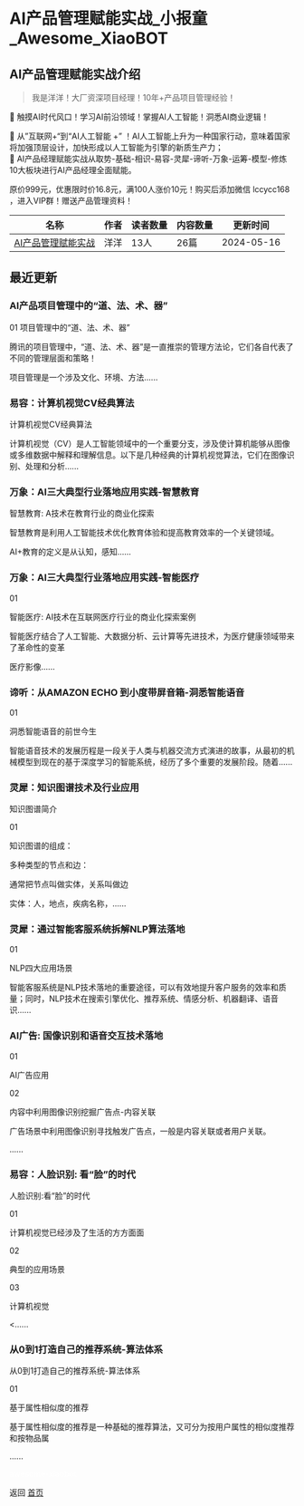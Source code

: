 # AI产品管理赋能实战_小报童_Awesome_XiaoBOT

## AI产品管理赋能实战介绍
> 我是洋洋！大厂资深项目经理！10年+产品项目管理经验！    
    
🌟 触摸AI时代风口！学习AI前沿领域！掌握AI人工智能！洞悉AI商业逻辑！    
    
🌟 从”互联网+“到“AI人工智能 +” ！AI人工智能上升为一种国家行动，意味着国家将加强顶层设计，加快形成以人工智能为引擎的新质生产力；    
🌟 AI产品经理赋能实战从取势-基础-相识-易容-灵犀-谛听-万象-运筹-模型-修炼10大板块进行AI产品经理全面赋能。    
    
原价999元，优惠限时价16.8元，满100人涨价10元！购买后添加微信 lccycc168 ，进入VIP群！赠送产品管理资料！  
  


|名称|作者|读者数量|内容数量|更新时间|
|---|---|---|---|---|
|[AI产品管理赋能实战](https://xiaobot.net/p/alccycc168?refer=9c3f1c95-a052-465a-9902-f6d75080262a)|洋洋|13人|26篇|2024-05-16|

## 最近更新
### AI产品项目管理中的“道、法、术、器”

01 项目管理中的“道、法、术、器”

腾讯的项目管理中，“道、法、术、器”是一直推崇的管理方法论，它们各自代表了不同的管理层面和策略！

项目管理是一个涉及文化、环境、方法......

### 易容：计算机视觉CV经典算法

计算机视觉CV经典算法

计算机视觉（CV）是人工智能领域中的一个重要分支，涉及使计算机能够从图像或多维数据中解释和理解信息。以下是几种经典的计算机视觉算法，它们在图像识别、处理和分析......

### 万象：AI三大典型行业落地应用实践-智慧教育

智慧教育: A技术在教育行业的商业化探索

智慧教育是利用人工智能技术优化教育体验和提高教育效率的一个关键领域。

AI+教育的定义是从认知，感知......

### 万象：AI三大典型行业落地应用实践-智能医疗

01

智能医疗: AI技术在互联网医疗行业的商业化探索案例

智能医疗结合了人工智能、大数据分析、云计算等先进技术，为医疗健康领域带来了革命性的变革

医疗影像......

### 谛听：从AMAZON ECHO 到小度带屏音箱-洞悉智能语音

01

洞悉智能语音的前世今生

智能语音技术的发展历程是一段关于人类与机器交流方式演进的故事，从最初的机械模型到现在的基于深度学习的智能系统，经历了多个重要的发展阶段。随着......

### 灵犀：知识图谱技术及行业应用

知识图谱简介

01

知识图谱的组成：

多种类型的节点和边：

通常把节点叫做实体，关系叫做边

实体：人，地点，疾病名称，......

### 灵犀：通过智能客服系统拆解NLP算法落地

01

NLP四大应用场景

智能客服系统是NLP技术落地的重要途径，可以有效地提升客户服务的效率和质量；同时，NLP技术在搜索引擎优化、推荐系统、情感分析、机器翻译、语音识......

### Al广告: 国像识别和语音交互技术落地

01

AI广告应用

02

内容中利用图像识别挖掘广告点-内容关联

广告场景中利用图像识别寻找触发广告点，一般是内容关联或者用户关联。

......

### 易容：人脸识别: 看“脸”的时代

人脸识别:看“脸”的时代

01

计算机视觉已经涉及了生活的方方面面

02

典型的应用场景

03

计算机视觉

<......

### 从0到1打造自己的推荐系统-算法体系

从0到1打造自己的推荐系统-算法体系

01

基于属性相似度的推荐

基于属性相似度的推荐是一种基础的推荐算法，又可分为按用户属性的相似度推荐和按物品属

......


<a href="https://github.com/Reno9527/awesome-xiaobot" style="color: white; text-decoration: none;">awesome-xiaobot</a>

返回 [首页](../README.md)
